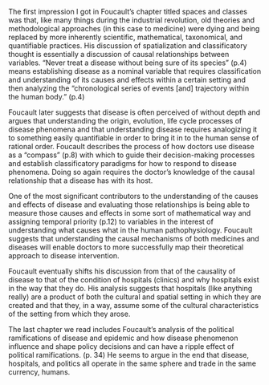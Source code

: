 The first impression I got in Foucault’s chapter titled spaces and classes was that, like many things during the industrial revolution, old theories and methodological approaches (in this case to medicine) were dying and being replaced by more inherently scientific, mathematical, taxonomical, and quantifiable practices. His discussion of spatialization and classificatory thought is essentially a discussion of causal relationships between variables. “Never treat a disease without being sure of its species” (p.4) means establishing disease as a nominal variable that requires classification and understanding of its causes and effects within a certain setting and then analyzing the “chronological series of events [and] trajectory within the human body.” (p.4)

Foucault later suggests that disease is often perceived of without depth and argues that understanding the origin, evolution, life cycle processes of disease phenomena and that understanding disease requires analogizing it to something easily quantifiable in order to bring it in to the human sense of rational order. Foucault describes the process of how doctors use disease as a “compass” (p.8) with which to guide their decision-making processes and establish classificatory paradigms for how to respond to disease phenomena. Doing so again requires the doctor’s knowledge of the causal relationship that a disease has with its host. 

One of the most significant contributors to the understanding of the causes and effects of disease and evaluating those relationships is being able to measure those causes and effects in some sort of mathematical way and assigning temporal priority (p.12) to variables in the interest of understanding what causes what in the human pathophysiology. Foucault suggests that understanding the causal mechanisms of both medicines and diseases will enable doctors to more successfully map their theoretical approach to disease intervention.

Foucault eventually shifts his discussion from that of the causality of disease to that of the condition of hospitals (clinics) and why hospitals exist in the way that they do. His analysis suggests that hospitals (like anything really) are a product of both the cultural and spatial setting in which they are created and that they, in a way, assume some of the cultural characteristics of the setting from which they arose. 

The last chapter we read includes Foucault’s analysis of the political ramifications of disease and epidemic and how disease phenomenon influence and shape policy decisions and can have a ripple effect of political ramifications. (p. 34) He seems to argue in the end that disease, hospitals, and politics all operate in the same sphere and trade in the same currency, humans. 
